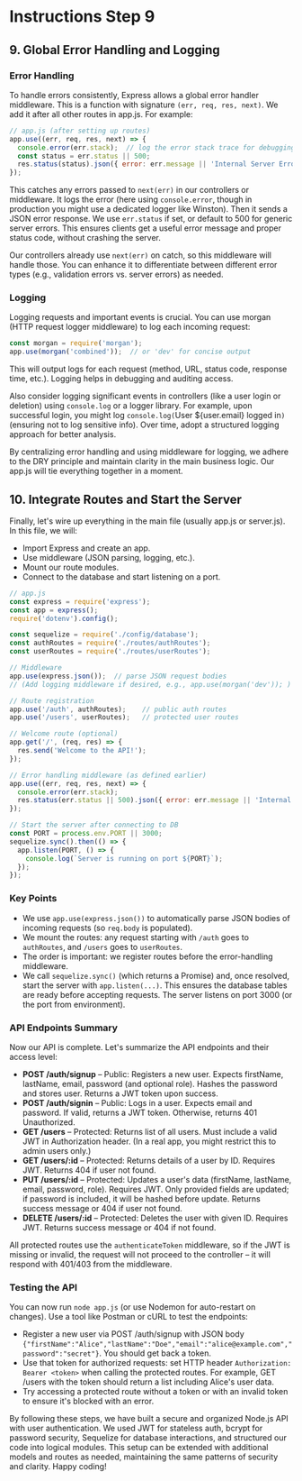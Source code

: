# Instructions Step 9

## 9. Global Error Handling and Logging

### Error Handling

To handle errors consistently, Express allows a global error handler middleware. This is a function with signature `(err, req, res, next)`. We add it after all other routes in app.js. For example:

```javascript
// app.js (after setting up routes)
app.use((err, req, res, next) => {
  console.error(err.stack);  // log the error stack trace for debugging
  const status = err.status || 500;
  res.status(status).json({ error: err.message || 'Internal Server Error' });
});
```

This catches any errors passed to `next(err)` in our controllers or middleware. It logs the error (here using `console.error`, though in production you might use a dedicated logger like Winston). Then it sends a JSON error response. We use `err.status` if set, or default to 500 for generic server errors. This ensures clients get a useful error message and proper status code, without crashing the server.

Our controllers already use `next(err)` on catch, so this middleware will handle those. You can enhance it to differentiate between different error types (e.g., validation errors vs. server errors) as needed.

### Logging

Logging requests and important events is crucial. You can use morgan (HTTP request logger middleware) to log each incoming request:

```javascript
const morgan = require('morgan');
app.use(morgan('combined'));  // or 'dev' for concise output
```

This will output logs for each request (method, URL, status code, response time, etc.). Logging helps in debugging and auditing access.

Also consider logging significant events in controllers (like a user login or deletion) using `console.log` or a logger library. For example, upon successful login, you might log `console.log(`User ${user.email} logged in`)` (ensuring not to log sensitive info). Over time, adopt a structured logging approach for better analysis.

By centralizing error handling and using middleware for logging, we adhere to the DRY principle and maintain clarity in the main business logic. Our app.js will tie everything together in a moment.

## 10. Integrate Routes and Start the Server

Finally, let's wire up everything in the main file (usually app.js or server.js). In this file, we will:

- Import Express and create an app.
- Use middleware (JSON parsing, logging, etc.).
- Mount our route modules.
- Connect to the database and start listening on a port.

```javascript
// app.js
const express = require('express');
const app = express();
require('dotenv').config();

const sequelize = require('./config/database');
const authRoutes = require('./routes/authRoutes');
const userRoutes = require('./routes/userRoutes');

// Middleware
app.use(express.json());  // parse JSON request bodies
// (Add logging middleware if desired, e.g., app.use(morgan('dev')); )

// Route registration
app.use('/auth', authRoutes);    // public auth routes
app.use('/users', userRoutes);   // protected user routes

// Welcome route (optional)
app.get('/', (req, res) => {
  res.send('Welcome to the API!');
});

// Error handling middleware (as defined earlier)
app.use((err, req, res, next) => {
  console.error(err.stack);
  res.status(err.status || 500).json({ error: err.message || 'Internal Server Error' });
});

// Start the server after connecting to DB
const PORT = process.env.PORT || 3000;
sequelize.sync().then(() => {
  app.listen(PORT, () => {
    console.log(`Server is running on port ${PORT}`);
  });
});
```

### Key Points

- We use `app.use(express.json())` to automatically parse JSON bodies of incoming requests (so `req.body` is populated).
- We mount the routes: any request starting with `/auth` goes to `authRoutes`, and `/users` goes to `userRoutes`.
- The order is important: we register routes before the error-handling middleware.
- We call `sequelize.sync()` (which returns a Promise) and, once resolved, start the server with `app.listen(...)`. This ensures the database tables are ready before accepting requests. The server listens on port 3000 (or the port from environment).

### API Endpoints Summary

Now our API is complete. Let's summarize the API endpoints and their access level:

- **POST /auth/signup** – Public: Registers a new user. Expects firstName, lastName, email, password (and optional role). Hashes the password and stores user. Returns a JWT token upon success.
- **POST /auth/signin** – Public: Logs in a user. Expects email and password. If valid, returns a JWT token. Otherwise, returns 401 Unauthorized.
- **GET /users** – Protected: Returns list of all users. Must include a valid JWT in Authorization header. (In a real app, you might restrict this to admin users only.)
- **GET /users/:id** – Protected: Returns details of a user by ID. Requires JWT. Returns 404 if user not found.
- **PUT /users/:id** – Protected: Updates a user's data (firstName, lastName, email, password, role). Requires JWT. Only provided fields are updated; if password is included, it will be hashed before update. Returns success message or 404 if user not found.
- **DELETE /users/:id** – Protected: Deletes the user with given ID. Requires JWT. Returns success message or 404 if not found.

All protected routes use the `authenticateToken` middleware, so if the JWT is missing or invalid, the request will not proceed to the controller – it will respond with 401/403 from the middleware.

### Testing the API

You can now run `node app.js` (or use Nodemon for auto-restart on changes). Use a tool like Postman or cURL to test the endpoints:

- Register a new user via POST /auth/signup with JSON body `{"firstName":"Alice","lastName":"Doe","email":"alice@example.com","password":"secret"}`. You should get back a token.
- Use that token for authorized requests: set HTTP header `Authorization: Bearer <token>` when calling the protected routes. For example, GET /users with the token should return a list including Alice's user data.
- Try accessing a protected route without a token or with an invalid token to ensure it's blocked with an error.

By following these steps, we have built a secure and organized Node.js API with user authentication. We used JWT for stateless auth, bcrypt for password security, Sequelize for database interactions, and structured our code into logical modules. This setup can be extended with additional models and routes as needed, maintaining the same patterns of security and clarity. Happy coding!